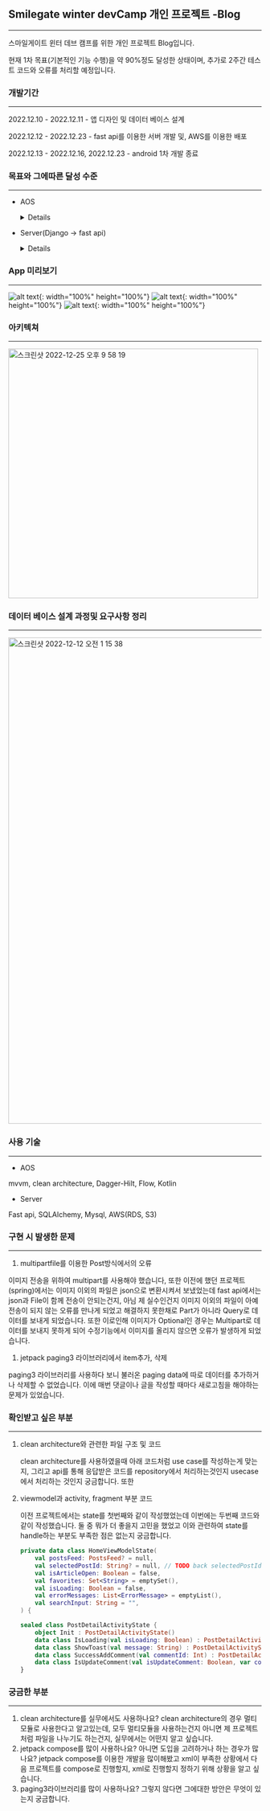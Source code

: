 ## Smilegate winter devCamp 개인 프로젝트 -Blog

---

스마일게이트 윈터 데브 캠프를 위한 개인 프로젝트 Blog입니다.

현재 1차 목표(기본적인 기능 수행)을 약 90%정도 달성한 상태이며, 추가로 2주간 테스트 코드와 오류를 처리할 예정입니다.



### 개발기간

---

2022.12.10 - 2022.12.11 - 앱 디자인 및 데이터 베이스 설계

2022.12.12 - 2022.12.23 - fast api를 이용한 서버 개발 및, AWS를 이용한 배포

2022.12.13 - 2022.12.16, 2022.12.23 - android 1차 개발 종료




### 목표와 그에따른 달성 수준

---

- AOS
 
    <details>
          > Jetpack compose를 이용하여 뷰를 짠 경험만 있고 xml을 이용한 경험 없음 → **xml을 이용하여 코드 작성완수할 것**, 코드 재사용성을 높이는 방법 찾아보고 적용해보기(커스텀뷰 개발 경험)
     > 

     ⇒ xml을 이용하여 코드를 작성했으며 코드 재사용성을 높이기 위해 Adapter를 재사용할 수 있도록함, 하지만 커스텀뷰 개발은 부족

     > Life Cycle에 대한 이해 부족 → **Life Cycle과 상태 변경에 따른 처리 방식을 고려하여 코드 작성**하고, 그 경험을 따로 기록하여 다음 개발때 시간 낭비를 줄이기
     > 

     ⇒ Life Cycle을 고려하여 설계하려 했고, 코드에 그런부분이 어느정도 넣긴 하였지만 자신의 것으로 만들지 못함.

     - 참고 코드

         ```kotlin
         private fun observeProduct() {
                 viewModel.postDetail.flowWithLifecycle(lifecycle, Lifecycle.State.STARTED)
                     .onEach { product ->
                         product?.let { setupPostDetail(it) }
                     }
                     .launchIn(lifecycleScope)
             }
         ```


     > Coroutine(Flow..)에 대한 이해 부족 → **코드를 작성할 때 왜 이러한 메소드를 사용했는지, 다른 방안은 없었는지 매번 고려할 것**, 특히 Flow는 메소드가 많아 아직 쓰임을 잘 구별을 못하는데  이러한 부분을 채우기 위해 매 코드에 이유를 설명할 것.
     > 

     ⇒ stateflow와 flow의 사용 경우를 구별하여 사용했고, 왜 그렇게 사용했는지도 설명할 수 있었다. 특히 viewmodel에서의 stateflow의 필요성인 데이터 홀더의 역할에 대해 알게되었다. 하지만 그 외 conflate나 flatMapConcat과 같은 부분은 학습이 부족하다.

     > 테스트 코드 작성경험 없음 → **커버리지 40% 이상 달성**하여 테스크 코드 작성 경험을 얻을 것, 아직 해보지 않아서 생기는 두려움을 없애는 것이 목표
     > 

     ⇒ 테스트 코드를 작성하지 못하였다. 2차 개발때 채워볼 예정이다.

     > **UX, 애니메이션, 인터랙션부분 강화**하기 → 1. 구글에서 제공하는 기본적인 애니메이션 사용해보고 사용자에게 더 나은 경험을 줄 수 있도록 하기, 2. 커스텀 애니메이션 만들고 **도구화하여 올릴것** ( 너무 복잡한 애니메이션 보다는 간단한 애니메이션을 위주로 )
     > 

     ⇒ 이것 역시도 달성하지 못하였다. 2차개발때 화면 전환을 위주로 추가할 예정이다.
    <div markdown="1">
    
- Server(Django → fast api)
    
    <details>
        > 서버 개발 경험 없음 → MySQL을 이용하여 DB를 설계한 경험은 있지만 아키텍쳐를 설계해 본 경험이 없기 때문에 이와 관련된 경험 쌓기, 구조, 흐름파악
    > 

    ⇒ 처음 서버를 개발하며 DB를 제대로 설계하는 것의 필요성을 느낄 수 있었음. 특히 이미지를 저장하는 방식이나, 글 수정과 같은 부분에서 초기 서버 설계를 잘못하여 많은 시간을 허비한 경험으로 인해 초기에 서버 설계를 소비자의 사용 Flow를 생각해 가며 설계해야함을 알게됨. 

    > 서버 첫 개발이라 서버와 관련하여 성능, 기능을 늘리기 보단 **서버와 관련된 단어, 흐름, 구조를 익혀서 백엔드와 협업할 때 의사소통을 더욱 원활하게 할 것**
    > 

    ⇒ AWS를 이용하여 배포해보고 그 과정에서 알게된 용어들이나 흐름을 알게 되면서 앞으로 프로젝트에 도움이 될 것같음.
    <div markdown="1">
    
    

### App 미리보기

---

![alt text](https://github.com/kimgaheeme/smilegate-blog/blob/develop/docs/postSample.gif?raw=true){: width="100%" height="100%"}
![alt text](https://github.com/kimgaheeme/smilegate-blog/blob/develop/docs/sample.gif?raw=true){: width="100%" height="100%"}
![alt text](https://github.com/kimgaheeme/smilegate-blog/blob/develop/docs/updateSample.gif?raw=true){: width="100%" height="100%"}


### 아키텍쳐

---

<img width="497" alt="스크린샷 2022-12-25 오후 9 58 19" src="https://user-images.githubusercontent.com/77616888/209469167-ff93a881-e2fb-4bc1-9039-6135aaa0f950.png">

### 데이터 베이스 설계 과정및 요구사항 정리

---
<img width="968" alt="스크린샷 2022-12-12 오전 1 15 38" src="https://user-images.githubusercontent.com/77616888/209469150-ea543ab0-ba05-46f5-bb6d-ceb3ae96217d.png">




### 사용 기술

---

- AOS

mvvm, clean architecture, Dagger-Hilt, Flow, Kotlin

- Server

Fast api, SQLAlchemy, Mysql, AWS(RDS, S3)

### 구현 시 발생한 문제

---

1. multipartfile를 이용한 Post방식에서의 오류

이미지 전송을 위하여 multipart를 사용해야 했습니다, 또한 이전에 했던 프로젝트(spring)에서는 이미지 이외의 파일은 json으로 변환시켜서 보냈었는데 fast api에서는 json과 File이 함께 전송이 안되는건지, 아님 제 실수인건지 이미지 이외의 파일이 아예 전송이 되지 않는 오류를 만나게 되었고 해결하지 못한채로 Part가 아니라 Query로 데이터를 보내게 되었습니다. 또한 이로인해 이미지가 Optional인 경우는 Multipart로 데이터를 보내지 못하게 되어 수정기능에서 이미지를 올리지 않으면 오류가 발생하게 되었습니다.

1. jetpack paging3 라이브러리에서 item추가, 삭제

paging3 라이브러리를 사용하다 보니 불러온 paging data에 따로 데이터를 추가하거나 삭제할 수 없었습니다. 이에 매번 댓글이나 글을 작성할 때마다 새로고침을 해야하는 문제가 있었습니다.




### 확인받고 싶은 부분

---

1. clean architecture와 관련한 파일 구조 및 코드
    
    clean architecture를 사용하였을때 아래 코드처럼 use case를 작성하는게 맞는지, 그리고 api를 통해 응답받은 코드를 repository에서 처리하는것인지 usecase에서 처리하는 것인지 궁금합니다. 또한 
    
2. viewmodel과 activity, fragment 부분 코드
    
    이전 프로젝트에서는 state를 첫번째와 같이 작성했었는데 이번에는 두번째 코드와 같이 작성했습니다. 둘 중 뭐가 더 좋을지 고민을 했었고 이와 관련하여 state를 handle하는 부분도 부족한 점은 없는지 궁금합니다.
    
    ```kotlin
    private data class HomeViewModelState(
        val postsFeed: PostsFeed? = null,
        val selectedPostId: String? = null, // TODO back selectedPostId in a SavedStateHandle
        val isArticleOpen: Boolean = false,
        val favorites: Set<String> = emptySet(),
        val isLoading: Boolean = false,
        val errorMessages: List<ErrorMessage> = emptyList(),
        val searchInput: String = "",
    ) {
    ```
    
    ```kotlin
    sealed class PostDetailActivityState {
        object Init : PostDetailActivityState()
        data class IsLoading(val isLoading: Boolean) : PostDetailActivityState()
        data class ShowToast(val message: String) : PostDetailActivityState()
        data class SuccessAddComment(val commentId: Int) : PostDetailActivityState()
        data class IsUpdateComment(val isUpdateComment: Boolean, var commentId: Int) : PostDetailActivityState()
    }
    ```
    
    
    

### 궁금한 부분

---

1. clean architecture를 실무에서도 사용하나요? clean architecture의 경우 멀티 모듈로 사용한다고 알고있는데, 모두 멀티모듈을 사용하는건지 아니면 제 프로젝트처럼 파일을 나누기도 하는건지, 실무에서는 어떤지 알고 싶습니다.
2. jetpack compose를 많이 사용하나요? 아니면 도입을 고려하거나 하는 경우가 많나요? jetpack compose를 이용한 개발을 많이해봤고 xml이 부족한 상황에서 다음 프로젝트를 compose로 진행할지, xml로 진행할지 정하기 위해 상황을 알고 싶습니다.
3. paging3라이브러리를 많이 사용하나요? 그렇지 않다면 그에대한 방안은 무엇이 있는지 궁금합니다.
